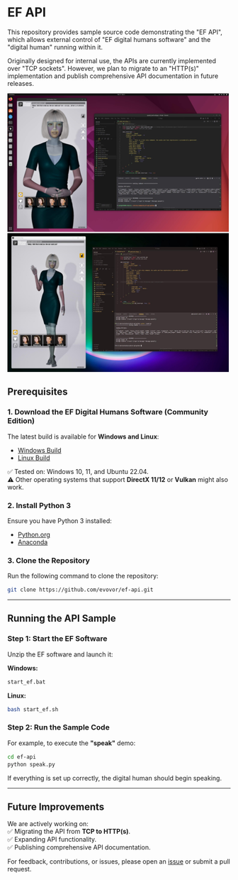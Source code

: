 # EF API

This repository provides sample source code demonstrating the "EF API", which allows external control of "EF digital humans software" and the "digital human" running within it.

Originally designed for internal use, the APIs are currently implemented over "TCP sockets". However, we plan to migrate to an "HTTP(s)" implementation and publish comprehensive API documentation in future releases.

<img src="docs/ef_community_ubuntu.jpg" alt="Ubuntu" style="width: 500px;"><img src="docs/ef_community_windows.jpg" alt="Windows" style="width: 500px;">

## Prerequisites

### 1. Download the EF Digital Humans Software (Community Edition)
The latest build is available for **Windows and Linux**:  
- [Windows Build](https://github.com/evovor/ef_community/releases/download/v0.1.0-alpha/ef_community_win-v0.1.0-alpha.7z)  
- [Linux Build](https://github.com/evovor/ef_community/releases/download/v0.1.0-alpha/ef_community_linux-v0.1.0-alpha.7z)  

✅ Tested on: Windows 10, 11, and Ubuntu 22.04.  
⚠️ Other operating systems that support **DirectX 11/12** or **Vulkan** might also work.


### 2. Install Python 3  
Ensure you have Python 3 installed:  
- [Python.org](https://www.python.org/downloads/)  
- [Anaconda](https://www.anaconda.com/products/distribution)

### 3. Clone the Repository  
Run the following command to clone the repository:  
```bash
git clone https://github.com/evovor/ef-api.git
```

---

## Running the API Sample

### Step 1: Start the EF Software 
Unzip the EF software and launch it:  

**Windows:**  
```bash
start_ef.bat
```
**Linux:**  
```bash
bash start_ef.sh
```

### Step 2: Run the Sample Code 
For example, to execute the **"speak"** demo:  
```bash
cd ef-api
python speak.py
```
If everything is set up correctly, the digital human should begin speaking.

---

## Future Improvements  
We are actively working on:  
✅ Migrating the API from **TCP to HTTP(s)**.  
✅ Expanding API functionality.  
✅ Publishing comprehensive API documentation.

For feedback, contributions, or issues, please open an [issue](https://github.com/evovor/ef-api/issues) or submit a pull request.